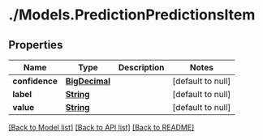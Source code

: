 # ./Models.PredictionPredictionsItem
## Properties

Name | Type | Description | Notes
------------ | ------------- | ------------- | -------------
**confidence** | [**BigDecimal**](number.md) |  | [default to null]
**label** | [**String**](string.md) |  | [default to null]
**value** | [**String**](string.md) |  | [default to null]

[[Back to Model list]](../README.md#documentation-for-models) [[Back to API list]](../README.md#documentation-for-api-endpoints) [[Back to README]](../README.md)

